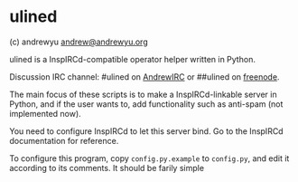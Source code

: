 # ulined

(c) andrewyu <andrew@andrewyu.org>

ulined is a InspIRCd-compatible operator helper written in Python.

Discussion IRC channel: #ulined on [AndrewIRC](https://irc.andrewyu.org) 
or ##ulined on [freenode](https://freenode.net).

The main focus of these scripts is to make a InspIRCd-linkable server in Python,
and if the user wants to, add functionality such as anti-spam (not implemented now).

You need to configure InspIRCd to let this server bind. Go to the InspIRCd
documentation for reference.

To configure this program, copy `config.py.example` to `config.py`, and edit it
according to its comments. It should be farily simple


